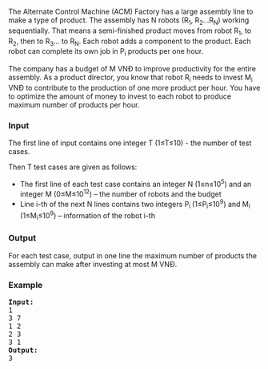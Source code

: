 <p>The Alternate Control Machine (ACM) Factory has a large assembly line to make a type of product. The assembly has N robots (R<sub>1</sub>, R<sub>2</sub>...R<sub>N</sub>) working sequentially. That means a semi-finished product moves from robot R<sub>1</sub>, to R<sub>2</sub>, then to R<sub>3</sub>... to R<sub>N</sub>. Each robot adds a component to the product. Each robot can complete its own job in P<sub>i</sub> products per one hour.</p>
<p>The company has a budget of M VNĐ to improve productivity for the entire assembly. As a product director, you know that robot R<sub>i</sub> needs to invest M<sub>i</sub> VNĐ to contribute to the production of one more product per hour. You have to optimize the amount of money to invest to each robot to produce maximum number of products per hour.</p>
<h3>Input</h3>
<p>The first line of input contains one integer T (1≤T≤10) - the number of test cases.</p>
<div id="_mcePaste" style="position: absolute; left: -10000px; top: 0px; width: 1px; height: 1px; overflow: hidden;">Then T test cases are given as follows:</div>
<div id="_mcePaste" style="position: absolute; left: -10000px; top: 0px; width: 1px; height: 1px; overflow: hidden;">•<span style="white-space: pre;"> </span>The first line of each test case contains an integer N (1≤n≤105) and an integer M (0≤M≤1012) – the number of robots and the budget</div>
<div id="_mcePaste" style="position: absolute; left: -10000px; top: 0px; width: 1px; height: 1px; overflow: hidden;">•<span style="white-space: pre;"> </span>Line i-th of the next N lines contains two integers Pi (1≤P≤109) and Mi (1≤Mi≤109) – information of the robot i-th</div>
<p>Then T test cases are given as follows:</p>
<ul>
<li>The first line of each test case contains an integer N (1≤n≤10<sup>5</sup>) and an integer M (0≤M≤10<sup>12</sup>) – the number of robots and the budget</li>
<li>Line i-th of the next N lines contains two integers P<sub>i </sub>(1≤P<sub>i</sub>≤10<sup>9</sup>) and M<sub>i</sub> (1≤M<sub>i</sub>≤10<sup>9</sup>) – information of the robot i-th</li>
</ul>
<h3>Output</h3>
<p>For each test case, output in one line the maximum number of products the assembly can make after investing at most M VNĐ.</p>
<h3>Example</h3>
<pre><strong>Input:</strong>
1
3 7
1 2
2 3
3 1
<strong>Output:</strong>
3</pre>